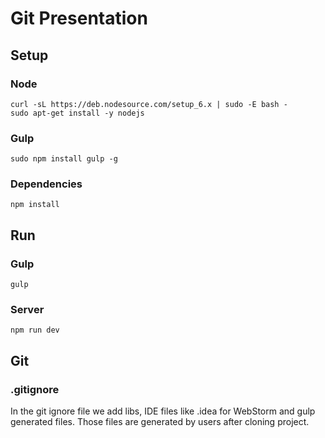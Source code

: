 # Git Presentation

## Setup

### Node

    curl -sL https://deb.nodesource.com/setup_6.x | sudo -E bash -
    sudo apt-get install -y nodejs

### Gulp

    sudo npm install gulp -g

### Dependencies

    npm install

## Run

### Gulp

    gulp

### Server

    npm run dev

## Git

### .gitignore

In the git ignore file we add libs, IDE files like .idea for WebStorm and gulp generated files.
Those files are generated by users after cloning project.

